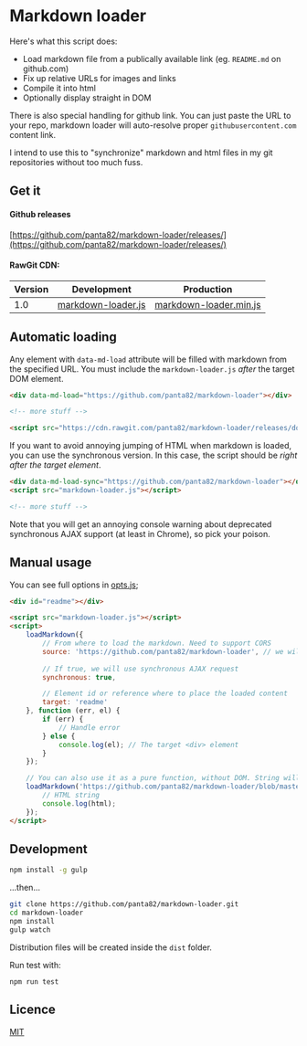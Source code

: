 # Markdown loader

Here's what this script does:
- Load markdown file from a publically available link (eg. `README.md` on github.com)
- Fix up relative URLs for images and links
- Compile it into html
- Optionally display straight in DOM

There is also special handling for github link. You can just paste the URL to your repo, markdown loader will auto-resolve proper `githubusercontent.com` content link.

I intend to use this to "synchronize" markdown and html files in my git repositories without too much fuss.

## Get it

#### Github releases
[https://github.com/panta82/markdown-loader/releases/](https://github.com/panta82/markdown-loader/releases/)

#### RawGit CDN:
| Version | Development | Production |  
|---------|-------------|------------|
| 1.0 | [markdown-loader.js](https://cdn.rawgit.com/panta82/markdown-loader/releases/download/1.0.0/markdown-loader.js)| [markdown-loader.min.js](https://cdn.rawgit.com/panta82/markdown-loader/releases/download/1.0.0/markdown-loader.min.js)|

## Automatic loading

Any element with `data-md-load` attribute will be filled with markdown from the specified URL.
You must include the `markdown-loader.js` *after* the target DOM element.

```html
<div data-md-load="https://github.com/panta82/markdown-loader"></div>

<!-- more stuff -->

<script src="https://cdn.rawgit.com/panta82/markdown-loader/releases/download/1.0.0/markdown-loader.min.js"></script>
```

If you want to avoid annoying jumping of HTML when markdown is loaded, you can use
the synchronous version. In this case, the script should be *right after
the target element*.

```html
<div data-md-load-sync="https://github.com/panta82/markdown-loader"></div>
<script src="markdown-loader.js"></script>

<!-- more stuff -->
```

Note that you will get an annoying console warning about deprecated synchronous AJAX support
(at least in Chrome), so pick your poison.

## Manual usage

You can see full options in [opts.js](src/opts.js);

```html
<div id="readme"></div>

<script src="markdown-loader.js"></script>
<script>
	loadMarkdown({
		// From where to load the markdown. Need to support CORS
		source: 'https://github.com/panta82/markdown-loader', // we will auto-resolve to README.md here
		
		// If true, we will use synchronous AJAX request
		synchronous: true,

		// Element id or reference where to place the loaded content
		target: 'readme'
	}, function (err, el) {
		if (err) {
			// Handle error
		} else {
			console.log(el); // The target <div> element
		}
	});

	// You can also use it as a pure function, without DOM. String will auto-convert into "source"
	loadMarkdown('https://github.com/panta82/markdown-loader/blob/master/README.md', function (err, html) {
		// HTML string
		console.log(html);
	});
</script>
```

## Development

```bash
npm install -g gulp
```

...then...

```bash
git clone https://github.com/panta82/markdown-loader.git
cd markdown-loader
npm install
gulp watch
```

Distribution files will be created inside the `dist` folder.


Run test with:
```
npm run test
```

## Licence

[MIT](LICENSE)